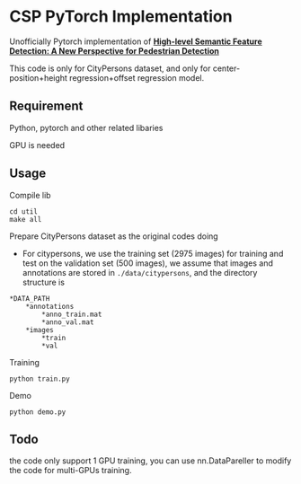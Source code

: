 # CSP PyTorch Implementation
Unofficially Pytorch implementation of [**High-level Semantic Feature Detection: A New Perspective for Pedestrian Detection**](<https://github.com/liuwei16/CSP>)

This code is only for CityPersons dataset, and only for center-position+height regression+offset regression model.

## Requirement

Python, pytorch and other related libaries

GPU is needed

## Usage

Compile lib

~~~
cd util
make all
~~~

Prepare CityPersons dataset as the original codes doing

* For citypersons, we use the training set (2975 images) for training and test on the validation set (500 images), we assume that images and annotations are stored in  `./data/citypersons`, and the directory structure is

```
*DATA_PATH
	*annotations
		*anno_train.mat
		*anno_val.mat
	*images
		*train
		*val
```



Training

~~~
python train.py
~~~



Demo

~~~
python demo.py
~~~

## Todo

the code only support 1 GPU training, you can use nn.DataPareller to modify the code for multi-GPUs training.